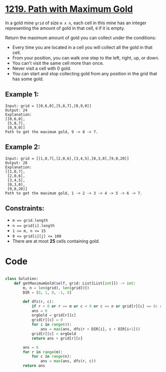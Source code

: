 # [1219. Path with Maximum Gold](https://leetcode.com/problems/path-with-maximum-gold/description/?envType=daily-question&envId=2024-05-14)

In a gold mine `grid` of size `m x n`, each cell in this mine has an integer representing the amount of gold in that cell, `0` if it is empty.

Return the maximum amount of gold you can collect under the conditions:

- Every time you are located in a cell you will collect all the gold in that cell.
- From your position, you can walk one step to the left, right, up, or down.
- You can't visit the same cell more than once.
- Never visit a cell with 0 gold.
- You can start and stop collecting gold from any position in the grid that has some gold.

## Example 1:

```
Input: grid = [[0,6,0],[5,8,7],[0,9,0]]
Output: 24
Explanation:
[[0,6,0],
 [5,8,7],
 [0,9,0]]
Path to get the maximum gold, 9 -> 8 -> 7.
```

## Example 2:

```
Input: grid = [[1,0,7],[2,0,6],[3,4,5],[0,3,0],[9,0,20]]
Output: 28
Explanation:
[[1,0,7],
 [2,0,6],
 [3,4,5],
 [0,3,0],
 [9,0,20]]
Path to get the maximum gold, 1 -> 2 -> 3 -> 4 -> 5 -> 6 -> 7.
```

## Constraints:

- `m == grid.length`
- `n == grid[i].length`
- `1 <= m, n <= 15`
- `0 <= grid[i][j] <= 100`
- There are at most **25** cells containing gold.

# Code

```python

class Solution:
    def getMaximumGold(self, grid: List[List[int]]) -> int:
        m, n = len(grid), len(grid[0])
        DIR = [0, 1, 0, -1, 0]

        def dfs(r, c):
            if r < 0 or r == m or c < 0 or c == n or grid[r][c] == 0: return 0
            ans = 0
            orgGold = grid[r][c]
            grid[r][c] = 0
            for i in range(4):
                ans = max(ans, dfs(r + DIR[i], c + DIR[i+1]))
            grid[r][c] = orgGold
            return ans + grid[r][c]

        ans = 0
        for r in range(m):
            for c in range(n):
                ans = max(ans, dfs(r, c))
        return ans

```
